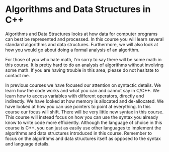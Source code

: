 # Algorithms and Data Structures in C++

Algorithms and Data Structures looks at how data for computer programs can best be represented and processed.  In this course you will learn several standard algorithms and data structures.  Furthermore, we will also look at how you would go about doing a formal analysis of an algorithm.

For those of you who hate math, I'm sorry to say there will be some math in this course.  It is pretty hard to do an analysis of algorithms without involving some math.  If you are having trouble in this area, please do not hesitate to contact me.

In previous courses we have focused our attention on syntactic details.  We learn how the code works and what you can and cannot say in C/C++.  We learn how to access variables with different operators, directly and indirectly.  We have looked at how memory is allocated and de-allocated.  We have looked at how you can use pointers to point at everything.  In this course our focus will shift.  There will be very little new syntax in this course.  This course will instead focus on how you can use the syntax you already know to write code more efficiently.  Although the language of choice in this course is C++, you can just as easily use other languages to implement the algorithms and data structures introduced in this course.  Remember to focus on the algorithms and data structures itself as opposed to the syntax and language details.

